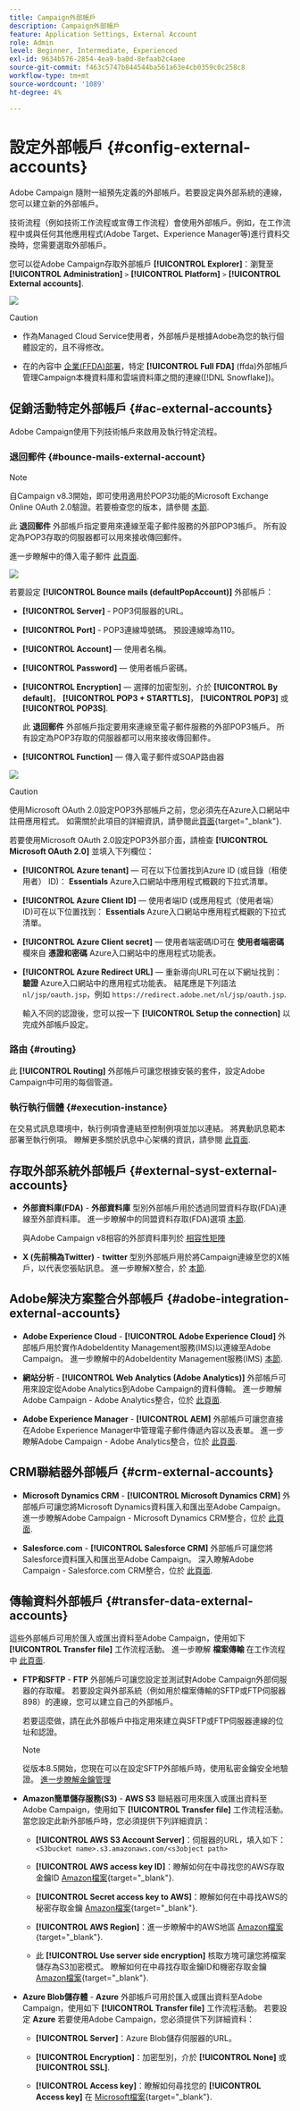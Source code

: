 ```yaml
---
title: Campaign外部帳戶
description: Campaign外部帳戶
feature: Application Settings, External Account
role: Admin
level: Beginner, Intermediate, Experienced
exl-id: 9634b576-2854-4ea9-ba0d-8efaab2c4aee
source-git-commit: f463c5747b844544ba561a63e4cb0359c0c258c8
workflow-type: tm+mt
source-wordcount: '1089'
ht-degree: 4%

---
```



# 設定外部帳戶 {#config-external-accounts}

Adobe Campaign 隨附一組預先定義的外部帳戶。若要設定與外部系統的連線，您可以建立新的外部帳戶。

技術流程（例如技術工作流程或宣傳工作流程）會使用外部帳戶。例如，在工作流程中或與任何其他應用程式(Adobe Target、Experience Manager等)進行資料交換時，您需要選取外部帳戶。

您可以從Adobe Campaign存取外部帳戶 **[!UICONTROL Explorer]**：瀏覽至 **[!UICONTROL Administration]** `>` **[!UICONTROL Platform]** `>` **[!UICONTROL External accounts]**.

![](assets/external-accounts.png)


>[!CAUTION]
>
>* 作為Managed Cloud Service使用者，外部帳戶是根據Adobe為您的執行個體設定的，且不得修改。
>
>* 在的內容中 [企業(FFDA)部署](../architecture/enterprise-deployment.md)，特定 **[!UICONTROL Full FDA]** (ffda)外部帳戶管理Campaign本機資料庫和雲端資料庫之間的連線([!DNL Snowflake])。
>

## 促銷活動特定外部帳戶 {#ac-external-accounts}

Adobe Campaign使用下列技術帳戶來啟用及執行特定流程。

### 退回郵件 {#bounce-mails-external-account}

>[!NOTE]
>
>自Campaign v8.3開始，即可使用適用於POP3功能的Microsoft Exchange Online OAuth 2.0驗證。若要檢查您的版本，請參閱 [本節](../start/compatibility-matrix.md#how-to-check-your-campaign-version-and-buildversion).
>

此 **退回郵件** 外部帳戶指定要用來連線至電子郵件服務的外部POP3帳戶。 所有設定為POP3存取的伺服器都可以用來接收傳回郵件。

進一步瞭解中的傳入電子郵件 [此頁面](https://experienceleague.adobe.com/docs/campaign/automation/workflows/wf-activities/event-activities/inbound-emails.html).

![](assets/bounce_external_1.png)

若要設定 **[!UICONTROL Bounce mails (defaultPopAccount)]** 外部帳戶：

* **[!UICONTROL Server]** - POP3伺服器的URL。

* **[!UICONTROL Port]** - POP3連線埠號碼。 預設連線埠為110。

* **[!UICONTROL Account]**  — 使用者名稱。

* **[!UICONTROL Password]**  — 使用者帳戶密碼。

* **[!UICONTROL Encryption]**  — 選擇的加密型別，介於 **[!UICONTROL By default]**， **[!UICONTROL POP3 + STARTTLS]**， **[!UICONTROL POP3]** 或 **[!UICONTROL POP3S]**.

  此 **退回郵件** 外部帳戶指定要用來連線至電子郵件服務的外部POP3帳戶。 所有設定為POP3存取的伺服器都可以用來接收傳回郵件。

* **[!UICONTROL Function]**  — 傳入電子郵件或SOAP路由器

![](assets/bounce_external_2.png)

>[!CAUTION]
>
>使用Microsoft OAuth 2.0設定POP3外部帳戶之前，您必須先在Azure入口網站中註冊應用程式。 如需關於此項目的詳細資訊，請參閱此[頁面](https://docs.microsoft.com/en-us/azure/active-directory/develop/quickstart-register-app){target="_blank"}.
>

若要使用Microsoft OAuth 2.0設定POP3外部介面，請檢查 **[!UICONTROL Microsoft OAuth 2.0]** 並填入下列欄位：

* **[!UICONTROL Azure tenant]**  — 可在以下位置找到Azure ID (或目錄（租使用者） ID)： **Essentials** Azure入口網站中應用程式概觀的下拉式清單。

* **[!UICONTROL Azure Client ID]**  — 使用者端ID (或應用程式（使用者端） ID)可在以下位置找到： **Essentials** Azure入口網站中應用程式概觀的下拉式清單。

* **[!UICONTROL Azure Client secret]**  — 使用者端密碼ID可在 **使用者端密碼** 欄來自 **憑證和密碼** Azure入口網站中的應用程式功能表。

* **[!UICONTROL Azure Redirect URL]**  — 重新導向URL可在以下網址找到： **驗證** Azure入口網站中的應用程式功能表。 結尾應是下列語法 `nl/jsp/oauth.jsp`，例如 `https://redirect.adobe.net/nl/jsp/oauth.jsp`.

  輸入不同的認證後，您可以按一下 **[!UICONTROL Setup the connection]** 以完成外部帳戶設定。

### 路由 {#routing}

此 **[!UICONTROL Routing]** 外部帳戶可讓您根據安裝的套件，設定Adobe Campaign中可用的每個管道。

### 執行執行個體 {#execution-instance}

在交易式訊息環境中，執行例項會連結至控制例項並加以連結。 將異動訊息範本部署至執行例項。 瞭解更多關於訊息中心架構的資訊，請參閱 [此頁面](../architecture/architecture.md#transac-msg-archi).

## 存取外部系統外部帳戶 {#external-syst-external-accounts}

* **外部資料庫(FDA)** - **外部資料庫** 型別外部帳戶用於透過同盟資料存取(FDA)連線至外部資料庫。 進一步瞭解中的同盟資料存取(FDA)選項 [本節](../connect/fda.md).

  與Adobe Campaign v8相容的外部資料庫列於 [相容性矩陣](../start/compatibility-matrix.md)

* **X (先前稱為Twitter)** - **twitter** 型別外部帳戶用於將Campaign連線至您的X帳戶，以代表您張貼訊息。 進一步瞭解X整合，於 [本節](../connect/ac-tw.md).

## Adobe解決方案整合外部帳戶 {#adobe-integration-external-accounts}

* **Adobe Experience Cloud** - **[!UICONTROL Adobe Experience Cloud]** 外部帳戶用於實作AdobeIdentity Management服務(IMS)以連線至Adobe Campaign。 進一步瞭解中的AdobeIdentity Management服務(IMS) [本節](../start/connect.md#logon-to-ac).

* **網站分析** - **[!UICONTROL Web Analytics (Adobe Analytics)]** 外部帳戶可用來設定從Adobe Analytics到Adobe Campaign的資料傳輸。 進一步瞭解Adobe Campaign - Adobe Analytics整合，位於 [此頁面](../connect/ac-aa.md).

* **Adobe Experience Manager** - **[!UICONTROL AEM]** 外部帳戶可讓您直接在Adobe Experience Manager中管理電子郵件傳遞內容以及表單。 進一步瞭解Adobe Campaign - Adobe Analytics整合，位於 [此頁面](../connect/ac-aem.md).


## CRM聯結器外部帳戶 {#crm-external-accounts}

* **Microsoft Dynamics CRM** - **[!UICONTROL Microsoft Dynamics CRM]** 外部帳戶可讓您將Microsoft Dynamics資料匯入和匯出至Adobe Campaign。 進一步瞭解Adobe Campaign - Microsoft Dynamics CRM整合，位於 [此頁面](../connect/ac-ms-dyn.md).

* **Salesforce.com** - **[!UICONTROL Salesforce CRM]** 外部帳戶可讓您將Salesforce資料匯入和匯出至Adobe Campaign。 深入瞭解Adobe Campaign - Salesforce.com CRM整合，位於 [此頁面](../connect/ac-sfdc.md).

## 傳輸資料外部帳戶 {#transfer-data-external-accounts}

這些外部帳戶可用於匯入或匯出資料至Adobe Campaign，使用如下 **[!UICONTROL Transfer file]** 工作流程活動。 進一步瞭解 **檔案傳輸** 在工作流程中 [此頁面](https://experienceleague.adobe.com/docs/campaign/automation/workflows/wf-activities/event-activities/file-transfer.html).

* **FTP和SFTP** - **FTP** 外部帳戶可讓您設定並測試對Adobe Campaign外部伺服器的存取權。 若要設定與外部系統（例如用於檔案傳輸的SFTP或FTP伺服器898）的連線，您可以建立自己的外部帳戶。

  若要這麼做，請在此外部帳戶中指定用來建立與SFTP或FTP伺服器連線的位址和認證。

  >[!NOTE]
  >
  >從版本8.5開始，您現在可以在設定SFTP外部帳戶時，使用私密金鑰安全地驗證。 [進一步瞭解金鑰管理](https://experienceleague.adobe.com/docs/control-panel/using/sftp-management/key-management.html)

* **Amazon簡單儲存服務(S3)** - **AWS S3** 聯結器可用來匯入或匯出資料至Adobe Campaign，使用如下 **[!UICONTROL Transfer file]** 工作流程活動。 當您設定此新外部帳戶時，您必須提供下列詳細資訊：

   * **[!UICONTROL AWS S3 Account Server]**：伺服器的URL，填入如下：   `<S3bucket name>.s3.amazonaws.com/<s3object path>`

   * **[!UICONTROL AWS access key ID]**：瞭解如何在中尋找您的AWS存取金鑰ID [Amazon檔案](https://docs.aws.amazon.com/general/latest/gr/aws-sec-cred-types.html#access-keys-and-secret-access-keys){target="_blank"}.

   * **[!UICONTROL Secret access key to AWS]**：瞭解如何在中尋找AWS的秘密存取金鑰 [Amazon檔案](https://aws.amazon.com/fr/blogs/security/wheres-my-secret-access-key/){target="_blank"}.

   * **[!UICONTROL AWS Region]**：進一步瞭解中的AWS地區 [Amazon檔案](https://aws.amazon.com/about-aws/global-infrastructure/regions_az/){target="_blank"}.

   * 此 **[!UICONTROL Use server side encryption]** 核取方塊可讓您將檔案儲存為S3加密模式。 瞭解如何在中尋找存取金鑰ID和機密存取金鑰 [Amazon檔案](https://docs.aws.amazon.com/general/latest/gr/aws-sec-cred-types.html#access-keys-and-secret-access-keys){target="_blank"}.

* **Azure Blob儲存體** - **Azure** 外部帳戶可用於匯入或匯出資料至Adobe Campaign，使用如下 **[!UICONTROL Transfer file]** 工作流程活動。 若要設定 **Azure** 若要使用Adobe Campaign，您必須提供下列詳細資料：

   * **[!UICONTROL Server]**：Azure Blob儲存伺服器的URL。

   * **[!UICONTROL Encryption]**：加密型別，介於 **[!UICONTROL None]** 或 **[!UICONTROL SSL]**.

   * **[!UICONTROL Access key]**：瞭解如何尋找您的 **[!UICONTROL Access key]** 在 [Microsoft檔案](https://docs.microsoft.com/en-us/azure/storage/common/storage-account-keys-manage?tabs=azure-portal){target="_blank"}.
